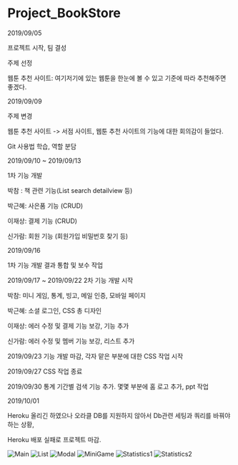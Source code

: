 # Project_BookStore



2019/09/05 

프로젝트 시작, 팀 결성 

주제 선정 

웹툰 추천 사이트: 여기저기에 있는 웹툰을 한눈에 볼 수 있고 기준에 따라 추천해주면 좋겠다.


2019/09/09

주제 변경  

웹툰 추천 사이트 -> 서점 사이트, 웹툰 추천 사이트의 기능에 대한 회의감이 들었다.

Git 사용법 학습, 역할 분담


2019/09/10
~
2019/09/13

1차 기능 개발 

박참 : 책 관련 기능(List search detailview 등)

박근혜: 사은품 기능 (CRUD) 

이재상: 결제 기능 (CRUD)

신가람: 회원 기능 (회원가입 비밀번호 찾기 등)


2019/09/16

1차 기능 개발 결과 통합 및 보수 작업


2019/09/17
~
2019/09/22
2차 기능 개발 시작

박참: 미니 게임, 통계, 빙고, 메일 인증, 모바일 페이지

박근혜: 소셜 로그인, CSS 총 디자인

이재상: 에러 수정 및 결제 기능 보강, 기능 추가

신가람: 에러 수정 및 멤버 기능 보강, 리스트 추가


2019/09/23 기능 개발 마감, 각자 맡은 부분에 대한 CSS 작업 시작

2019/09/27 CSS 작업 종료

2019/09/30 통계 기간별 검색 기능 추가. 몇몇 부분에 홈 로고 추가, ppt 작업

2019/10/01 

Heroku 올리긴 하였으나 오라클 DB를 지원하지 않아서 Db관련 세팅과 쿼리를 바꿔야하는 상황, 

Heroku 배포 실패로 프로젝트 마감. 

![Main](https://user-images.githubusercontent.com/52885307/66731106-8f656900-ee90-11e9-8e17-144e26755f58.PNG)
![List](https://user-images.githubusercontent.com/52885307/66731111-912f2c80-ee90-11e9-9e98-a11604076a9f.PNG)
![Modal](https://user-images.githubusercontent.com/52885307/66731108-8ffdff80-ee90-11e9-8793-52d90ed07ca6.PNG)
![MiniGame](https://user-images.githubusercontent.com/52885307/66731107-8f656900-ee90-11e9-843f-3b12a647c502.PNG)
![Statistics1](https://user-images.githubusercontent.com/52885307/66731109-8ffdff80-ee90-11e9-962d-0ab2e04183a3.PNG)
![Statistics2](https://user-images.githubusercontent.com/52885307/66731110-8ffdff80-ee90-11e9-973e-01f8154effa5.PNG)


